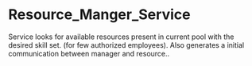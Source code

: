 # Resource_Manger_Service
Service looks for available resources present in current pool with the desired skill set. (for few authorized employees). Also generates a initial communication between manager and resource..

